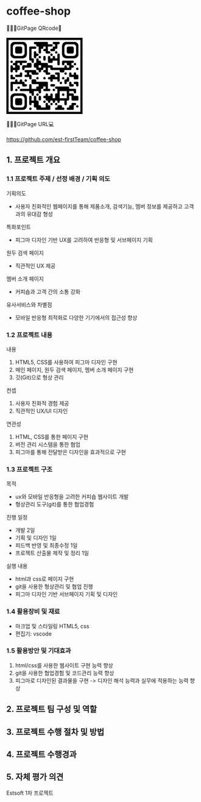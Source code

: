 # coffee-shop
🧑🏻‍💻GitPage QRcode📱<br><br>
<img src="/images/readme/Est_team1_coffee-shop.jpg"  width="200" height="200"/>

👩🏻‍💻GitPage URL💻<br><br>
https://github.com/est-firstTeam/coffee-shop

## 1. 프로젝트 개요

### 1.1 프로젝트 주제 / 선정 배경 / 기획 의도

기획의도<br>
- 사용자 친화적인 웹페이지를 통해 제품소개, 검색기능, 멤버 정보를 제공하고 고객과의 유대감 형성

특화포인트<br>
- 피그마 디자인 기반 UX를 고려하여 반응형 및 서브페이지 기획

원두 검색 페이지<br>
- 직관적인 UX 제공

멤버 소개 페이지<br>
- 커피숍과 고객 간의 소통 강화

유사서비스와 차별점<br>
- 모바일 반응형 최적화로 다양한 기기에서의 접근성 향상

### 1.2 프로젝트 내용
내용<br>
<ol>
<li>HTML5, CSS를 사용하여 피그마 디자인 구현</li>
<li>메인 페이지, 원두 검색 페이지, 멤버 소개 페이지 구현</li>
<li>깃(Git)으로 형상 관리</li>
</ol>
컨셉<br>
<ol>
<li>사용자 친화적 경험 제공</li>
<li>직관적인 UX/UI 디자인</li>
</ol>
연관성<br>
<ol>
<li>HTML, CSS를 통한  페이지 구현</li>
<li>버전 관리 시스템을 통한 협업</li>
<li>피그마를 통해 전달받은 디자인을 효과적으로 구현</li>
</ol>

### 1.3 프로젝트 구조
목적<br>
- ux와 모바일 반응형을 고려한 커피숍 웹사이트 개발 
- 형상관리 도구(git)를 통한 협업경험

진행 일정<br>
- 개발 2일
- 기획 및 디자인 1일
- 피드백 반영 및 최종수정 1일
- 프로젝트 산출물 제작 및 정리 1일

실행 내용<br>
- html과 css로 페이지 구현
- git을 사용한 형상관리 및 협업 진행
- 피그마 디자인 기반 서브페이지 기획 및 디자인

### 1.4 활용장비 및 재료
- 마크업 및 스타일링 HTML5, css
- 편집기: vscode

### 1.5 활용방안 및 기대효과
<ol>
<li>html/css를 사용한 웹사이트 구현 능력 향상</li>
<li>git을 사용한 협업경험 및 코드관리 능력 향상</li>
<li>피그마로 디자인된 결과물을 구현 -> 디자인 해석 능력과 실무에 적용하는 능력 향상</li>
</ol>

## 2. 프로젝트 팀 구성 및 역할

## 3. 프로젝트 수행 절차 및 방법

## 4. 프로젝트 수행경과

## 5. 자체 평가 의견





Estsoft 1차 프로젝트
